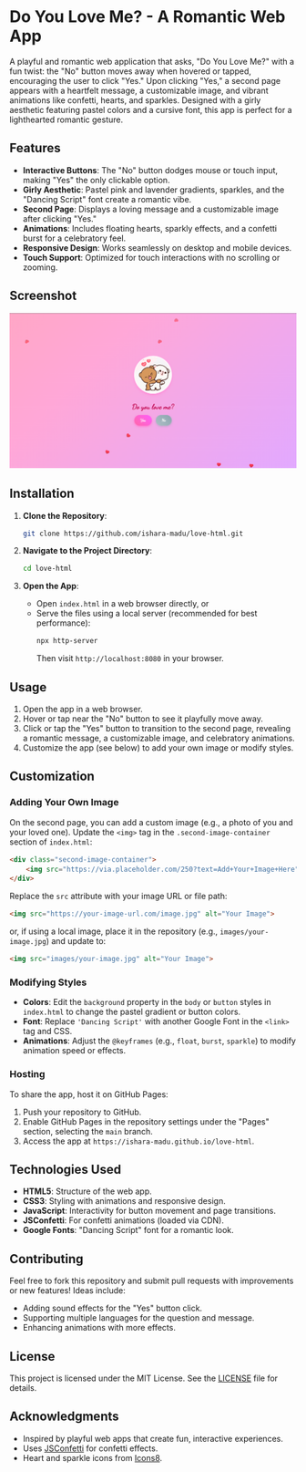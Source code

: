 # Do You Love Me? - A Romantic Web App

A playful and romantic web application that asks, "Do You Love Me?" with a fun twist: the "No" button moves away when hovered or tapped, encouraging the user to click "Yes." Upon clicking "Yes," a second page appears with a heartfelt message, a customizable image, and vibrant animations like confetti, hearts, and sparkles. Designed with a girly aesthetic featuring pastel colors and a cursive font, this app is perfect for a lighthearted romantic gesture.

## Features

- **Interactive Buttons**: The "No" button dodges mouse or touch input, making "Yes" the only clickable option.
- **Girly Aesthetic**: Pastel pink and lavender gradients, sparkles, and the "Dancing Script" font create a romantic vibe.
- **Second Page**: Displays a loving message and a customizable image after clicking "Yes."
- **Animations**: Includes floating hearts, sparkly effects, and a confetti burst for a celebratory feel.
- **Responsive Design**: Works seamlessly on desktop and mobile devices.
- **Touch Support**: Optimized for touch interactions with no scrolling or zooming.

## Screenshot

![Do You Love Me? Screenshot](./screenshot.png)

## Installation

1. **Clone the Repository**:
   ```bash
   git clone https://github.com/ishara-madu/love-html.git
   ```

2. **Navigate to the Project Directory**:
   ```bash
   cd love-html
   ```

3. **Open the App**:
   - Open `index.html` in a web browser directly, or
   - Serve the files using a local server (recommended for best performance):
     ```bash
     npx http-server
     ```
     Then visit `http://localhost:8080` in your browser.

## Usage

1. Open the app in a web browser.
2. Hover or tap near the "No" button to see it playfully move away.
3. Click or tap the "Yes" button to transition to the second page, revealing a romantic message, a customizable image, and celebratory animations.
4. Customize the app (see below) to add your own image or modify styles.

## Customization

### Adding Your Own Image
On the second page, you can add a custom image (e.g., a photo of you and your loved one). Update the `<img>` tag in the `.second-image-container` section of `index.html`:

```html
<div class="second-image-container">
    <img src="https://via.placeholder.com/250?text=Add+Your+Image+Here" alt="Your Image">
</div>
```

Replace the `src` attribute with your image URL or file path:
```html
<img src="https://your-image-url.com/image.jpg" alt="Your Image">
```
or, if using a local image, place it in the repository (e.g., `images/your-image.jpg`) and update to:
```html
<img src="images/your-image.jpg" alt="Your Image">
```

### Modifying Styles
- **Colors**: Edit the `background` property in the `body` or `button` styles in `index.html` to change the pastel gradient or button colors.
- **Font**: Replace `'Dancing Script'` with another Google Font in the `<link>` tag and CSS.
- **Animations**: Adjust the `@keyframes` (e.g., `float`, `burst`, `sparkle`) to modify animation speed or effects.

### Hosting
To share the app, host it on GitHub Pages:
1. Push your repository to GitHub.
2. Enable GitHub Pages in the repository settings under the "Pages" section, selecting the `main` branch.
3. Access the app at `https://ishara-madu.github.io/love-html`.

## Technologies Used

- **HTML5**: Structure of the web app.
- **CSS3**: Styling with animations and responsive design.
- **JavaScript**: Interactivity for button movement and page transitions.
- **JSConfetti**: For confetti animations (loaded via CDN).
- **Google Fonts**: "Dancing Script" font for a romantic look.

## Contributing

Feel free to fork this repository and submit pull requests with improvements or new features! Ideas include:
- Adding sound effects for the "Yes" button click.
- Supporting multiple languages for the question and message.
- Enhancing animations with more effects.

## License

This project is licensed under the MIT License. See the [LICENSE](LICENSE) file for details.

## Acknowledgments

- Inspired by playful web apps that create fun, interactive experiences.
- Uses [JSConfetti](https://github.com/daniel-lundin/js-confetti) for confetti effects.
- Heart and sparkle icons from [Icons8](https://icons8.com).